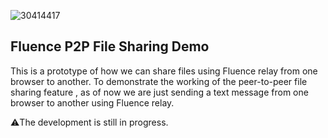 
![30414417](https://user-images.githubusercontent.com/72182438/197858954-5f3b31f1-345d-4092-9a37-e459d5118183.png)

## Fluence P2P File Sharing Demo

This is a prototype of how we can share files using Fluence relay from one browser to another.
To demonstrate the working of the peer-to-peer file sharing feature , as of now we are just sending a text message from one browser to another using Fluence relay.

⚠️The development is still in progress.

